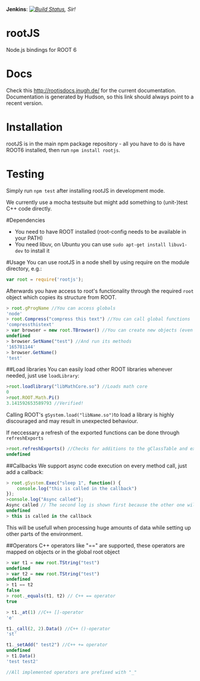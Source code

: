 **Jenkins**: *[![Build Status](https://jenkins-rootjs.web.cern.ch/job/RootJS/badge/icon)](https://jenkins-rootjs.web.cern.ch/job/RootJS/), Sir!*
# rootJS
Node.js bindings for ROOT 6
# Docs
Check this http://rootjsdocs.jnugh.de/ for the current documentation.
Documentation is generated by Hudson, so this link should always point to a recent version.
# Installation
rootJS is in the main npm package repository - all you have to do is have ROOT6 installed, then run `npm install rootjs`.
# Testing
Simply run `npm test` after installing rootJS in development mode.

We currently use a mocha testsuite but might add something to (unit-)test C++ code directly.

#Dependencies
* You need to have ROOT installed (root-config needs to be available in your PATH)
* You need libuv, on Ubuntu you can use `sudo apt-get install libuv1-dev` to install it

#Usage
You can use rootJS in a node shell by using require on the module directory, e.g.:
```javascript
var root = require('rootjs');
```

Afterwards you have access to root's functionality through the required `root` object which copies its structure from ROOT.

```javascript
> root.gProgName //You can access globals
'node'
> root.Compress("compress this text") //You can call global functions
'compressthistext'
> var browser = new root.TBrowser() //You can create new objects (even GUI elements)
undefined
> browser.SetName("test") //And run its methods
'165781144'
> browser.GetName()
'test'
```

##Load libraries
You can easily load other ROOT libraries whenever needed, just use `loadLibrary`:
```javascript
>root.loadlibrary("libMathCore.so") //Loads math core
0
>root.ROOT.Math.Pi()
3.141592653589793 //Verified!
```
Calling ROOT's `gSystem.load("libName.so")`to load a library is highly discouraged and may result in unexpected behaviour.

If neccessary a refresh of the exported functions can be done through `refreshExports` 
```javascript
>root.refreshExports() //Checks for additions to the gClassTable and exposes them
undefined
```
##Callbacks
We support async code execution on every method call, just add a callback:
```javascript
> root.gSystem.Exec("sleep 1", function() {
	console.log("this is called in the callback")
});
>console.log("Async called");
Async called // The second log is shown first because the other one will be called after "sleep 1"
undefined
> this is called in the callback
```
This will be usefull when processing huge amounts of data while setting up other parts of the environment.

##Operators
C++ operators like "==" are supported, these operators are mapped on objects or in the global root object
```javascript
> var t1 = new root.TString("test")
undefined
> var t2 = new root.TString("test")
undefined
> t1 == t2
false
> root._equals(t1, t2) // C++ == operator
true

> t1._at(1) //C++ []-operator
'e'

t1._call(2, 2).Data() //C++ ()-operator
'st'

t1._setAdd(" test2") //C++ += operator
undefined
> t1.Data()
'test test2'

//All implemented operators are prefixed with "_"
